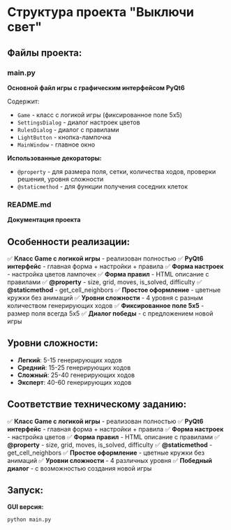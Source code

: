 # Структура проекта "Выключи свет"

## Файлы проекта:

### main.py
**Основной файл игры с графическим интерфейсом PyQt6**

Содержит:
- `Game` - класс с логикой игры (фиксированное поле 5x5)
- `SettingsDialog` - диалог настроек цветов
- `RulesDialog` - диалог с правилами
- `LightButton` - кнопка-лампочка
- `MainWindow` - главное окно

**Использованные декораторы:**
- `@property` - для размера поля, сетки, количества ходов, проверки решения, уровня сложности
- `@staticmethod` - для функции получения соседних клеток

### README.md
**Документация проекта**

## Особенности реализации:

✅ **Класс Game с логикой игры** - реализован полностью
✅ **PyQt6 интерфейс** - главная форма + настройки + правила
✅ **Форма настроек** - настройка цветов лампочек
✅ **Форма правил** - HTML описание с правилами
✅ **@property** - size, grid, moves, is_solved, difficulty
✅ **@staticmethod** - get_cell_neighbors
✅ **Простое оформление** - цветные кружки без анимаций
✅ **Уровни сложности** - 4 уровня с разным количеством генерирующих ходов
✅ **Фиксированное поле 5x5** - размер поля всегда 5x5
✅ **Диалог победы** - с предложением новой игры

## Уровни сложности:

- **Легкий**: 5-15 генерирующих ходов
- **Средний**: 15-25 генерирующих ходов  
- **Сложный**: 25-40 генерирующих ходов
- **Эксперт**: 40-60 генерирующих ходов

## Соответствие техническому заданию:

✅ **Класс Game с логикой игры** - реализован полностью
✅ **PyQt6 интерфейс** - главная форма + настройки + правила
✅ **Форма настроек** - настройка цветов
✅ **Форма правил** - HTML описание с правилами
✅ **@property** - size, grid, moves, is_solved, difficulty
✅ **@staticmethod** - get_cell_neighbors
✅ **Простое оформление** - цветные кружки без анимаций
✅ **Уровни сложности** - 4 различных уровня
✅ **Победный диалог** - с возможностью создания новой игры

## Запуск:

**GUI версия:**
```bash
python main.py
```